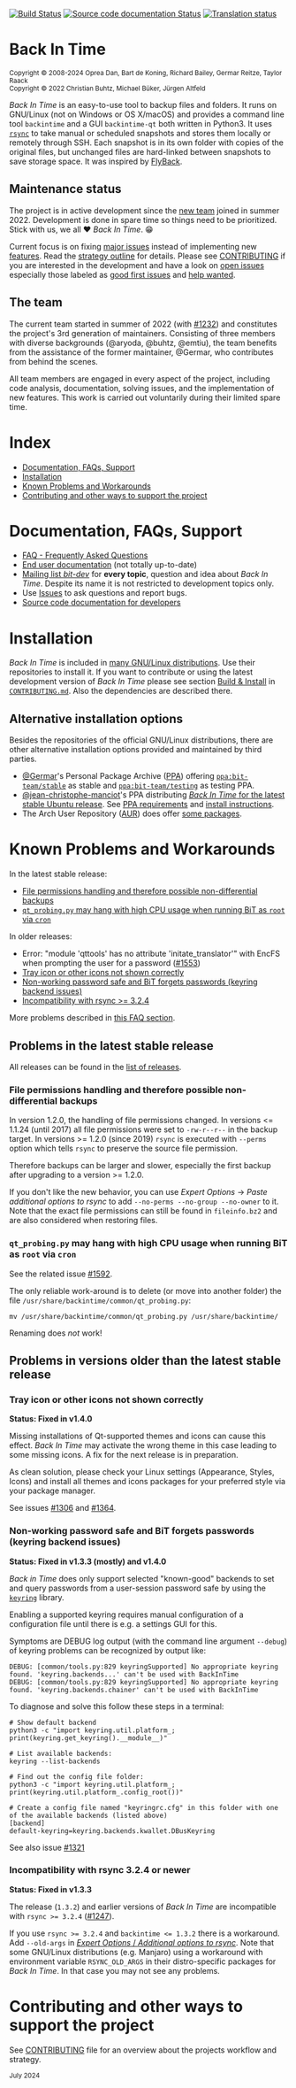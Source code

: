 <!--
SPDX-FileCopyrightText: © 2009 Back In Time Team

SPDX-License-Identifier: GPL-2.0-or-later

This file is part of the program "Back In Time" which is released under GNU
General Public License v2 (GPLv2). See LICENSES directory or go to
<https://spdx.org/licenses/GPL-2.0-or-later.html>
-->
[![Build Status](https://app.travis-ci.com/bit-team/backintime.svg)](https://app.travis-ci.com/bit-team/backintime)
[![Source code documentation Status](https://readthedocs.org/projects/backintime-dev/badge/?version=latest)](https://backintime-dev.readthedocs.io)
[![Translation status](https://translate.codeberg.org/widget/backintime/common/svg-badge.svg)](https://translate.codeberg.org/engage/backintime)

# Back In Time
<sub>Copyright © 2008-2024 Oprea Dan, Bart de Koning, Richard Bailey,
Germar Reitze, Taylor Raack</sub><br />
<sub>Copyright © 2022 Christian Buhtz, Michael Büker, Jürgen Altfeld</sub>
 
_Back In Time_ is an easy-to-use tool to backup files and folders.
It runs on GNU/Linux (not on Windows or OS X/macOS) and provides a command line
tool `backintime` and a GUI `backintime-qt` both written in Python3. It uses 
[`rsync`](https://rsync.samba.org/) to take manual or scheduled snapshots and
stores them locally or remotely through SSH. Each snapshot is in its own folder
with copies of the original files, but unchanged files are hard-linked between
snapshots to save storage space.
It was inspired by [FlyBack](https://en.wikipedia.org/wiki/FlyBack).

## Maintenance status

The project is in active development since the [new team](#the-team) joined in
summer 2022. Development is done in spare time so things need to be
prioritized. Stick with us, we all ♥️ _Back In Time_. 😁

Current focus is on fixing
[major issues](https://github.com/bit-team/backintime/issues?q=is%3Aissue+is%3Aopen+label%3AHigh)
instead of implementing new
[features](https://github.com/bit-team/backintime/labels/Feature). Read the
[strategy outline](CONTRIBUTING.md#strategy-outline) for details.
Please see  [CONTRIBUTING](CONTRIBUTING.md) if you are interested in the
development and have a look on
[open issues](https://github.com/bit-team/backintime/issues) especially
those labeled as [good first issues](https://github.com/bit-team/backintime/labels/GOOD%20FIRST%20ISSUE)
and [help wanted](https://github.com/bit-team/backintime/issues?q=is%3Aissue+is%3Aopen+label%3AHELP-WANTED).

## The team
The current team started in summer of 2022
(with [#1232](https://github.com/bit-team/backintime/issues/1232)) and
constitutes the project's 3rd generation of maintainers. Consisting of three
members with diverse backgrounds (@aryoda, @buhtz, @emtiu), the team benefits
from the assistance of the former maintainer, @Germar, who contributes from
behind the scenes.

All team members are engaged in every aspect of the project, including code
analysis, documentation, solving issues, and the implementation of new
features. This work is carried out voluntarily during their limited spare time.

# Index

- [Documentation, FAQs, Support](#documentation-faqs-support)
- [Installation](#installation)
- [Known Problems and Workarounds](#known-problems-and-workarounds)
- [Contributing and other ways to support the project](#contributing-and-other-ways-to-support-the-project)

# Documentation, FAQs, Support

 * [FAQ - Frequently Asked Questions](FAQ.md)
 * [End user documentation](https://backintime.readthedocs.org/) (not totally up-to-date)
 * [Mailing list
   _bit-dev_](https://mail.python.org/mailman3/lists/bit-dev.python.org/) for
   **every topic**, question and idea about _Back In Time_. Despite its name
   it is not restricted to development topics only.
 * Use [Issues](https://github.com/bit-team/backintime/issues) to ask
   questions and report bugs.
 * [Source code documentation for developers](https://backintime-dev.readthedocs.org)

# Installation

_Back In Time_ is included in [many GNU/Linux distributions](https://repology.org/project/backintime/badges).
Use their repositories to install it. If you want to contribute or using the latest development version
of _Back In Time_ please see section [Build & Install](CONTRIBUTING.md#build--install) in [`CONTRIBUTING.md`](CONTRIBUTING.md).
Also the dependencies are described there.

## Alternative installation options
Besides the repositories of the official GNU/Linux distributions, there are other alternative
installation options provided and maintained by third parties.

- [@Germar](https://github.com/germar)'s Personal Package Archive ([PPA](https://launchpad.net/ubuntu/+ppas)) offering [`ppa:bit-team/stable`](https://launchpad.net/~bit-team/+archive/ubuntu/stable) as stable and [`ppa:bit-team/testing`](https://launchpad.net/~bit-team/+archive/ubuntu/testing) as testing PPA.
- [@jean-christophe-manciot](https://github.com/jean-christophe-manciot)'s PPA distributing [_Back In Time_ for the latest stable Ubuntu release](https://git.sdxlive.com/PPA/about). See [PPA requirements](https://git.sdxlive.com/PPA/about/#requirements) and [install instructions](https://git.sdxlive.com/PPA/about/#installing-the-ppa).
- The Arch User Repository ([AUR](https://aur.archlinux.org/)) does offer [some packages](https://aur.archlinux.org/packages?K=backintime).

# Known Problems and Workarounds

In the latest stable release:
- [File permissions handling and therefore possible non-differential backups](#file-permissions-handling-and-therefore-possible-non-differential-backups)
- [`qt_probing.py` may hang with high CPU usage when running BiT as `root` via `cron`](#qt_probingpy-may-hang-with-high-cpu-usage-when-running-bit-as-root-via-cron)

In older releases:
- Error: "module 'qttools' has no attribute 'initate_translator'" with EncFS when prompting the user for a password ([#1553](https://github.com/bit-team/backintime/issues/1553))
- [Tray icon or other icons not shown correctly](#tray-icon-or-other-icons-not-shown-correctly)
- [Non-working password safe and BiT forgets passwords (keyring backend issues)](#non-working-password-safe-and-bit-forgets-passwords-keyring-backend-issues)
- [Incompatibility with rsync >= 3.2.4](#incompatibility-with-rsync-324-or-newer)

More problems described in
[this FAQ section](FAQ.md#problems-errors--solutions).

## Problems in the latest stable release

All releases can be found in the [list of releases](https://github.com/bit-team/backintime/releases).

### File permissions handling and therefore possible non-differential backups

In version 1.2.0, the handling of file permissions changed.
In versions <= 1.1.24 (until 2017) all file permissions were set to `-rw-r--r--` in the backup target.
In versions >= 1.2.0 (since 2019) `rsync` is executed with `--perms` option which tells `rsync` to
preserve the source file permission.

Therefore backups can be larger and slower, especially the first backup after upgrading to a version >= 1.2.0.

If you don't like the new behavior, you can use _Expert Options_ -> _Paste additional options to rsync_
to add `--no-perms --no-group --no-owner` to it.
Note that the exact file permissions can still be found in `fileinfo.bz2` and are also considered when restoring
files.

### `qt_probing.py` may hang with high CPU usage when running BiT as `root` via `cron`

See the related issue [#1592](https://github.com/bit-team/backintime/issues/1592).

The only reliable work-around is to delete (or move into another folder)
the file `/usr/share/backintime/common/qt_probing.py`:

`mv /usr/share/backintime/common/qt_probing.py /usr/share/backintime/`

Renaming does *not* work!

## Problems in versions older than the latest stable release

### Tray icon or other icons not shown correctly

**Status: Fixed in v1.4.0**

Missing installations of Qt-supported themes and icons can cause this effect.
_Back In Time_ may activate the wrong theme in this
case leading to some missing icons. A fix for the next release is in preparation.

As clean solution, please check your Linux settings (Appearance, Styles, Icons)
and install all themes and icons packages for your preferred style via
your package manager.

See issues [#1306](https://github.com/bit-team/backintime/issues/1306)
and [#1364](https://github.com/bit-team/backintime/issues/1364).

### Non-working password safe and BiT forgets passwords (keyring backend issues)

**Status: Fixed in v1.3.3 (mostly) and v1.4.0**

_Back in Time_ does only support selected "known-good" backends
to set and query passwords from a user-session password safe by
using the [`keyring`](https://github.com/jaraco/keyring) library.

Enabling a supported keyring requires manual configuration of a configuration file until there is e.g. a settings GUI for this.

Symptoms are DEBUG log output (with the command line argument `--debug`) of keyring problems can be recognized by output like:

```
DEBUG: [common/tools.py:829 keyringSupported] No appropriate keyring found. 'keyring.backends...' can't be used with BackInTime
DEBUG: [common/tools.py:829 keyringSupported] No appropriate keyring found. 'keyring.backends.chainer' can't be used with BackInTime
```

To diagnose and solve this follow these steps in a terminal:

```
# Show default backend
python3 -c "import keyring.util.platform_; print(keyring.get_keyring().__module__)"

# List available backends:
keyring --list-backends 

# Find out the config file folder:
python3 -c "import keyring.util.platform_; print(keyring.util.platform_.config_root())"

# Create a config file named "keyringrc.cfg" in this folder with one of the available backends (listed above)
[backend]
default-keyring=keyring.backends.kwallet.DBusKeyring
```

See also issue [#1321](https://github.com/bit-team/backintime/issues/1321)

### Incompatibility with rsync 3.2.4 or newer

**Status: Fixed in v1.3.3**

The release (`1.3.2`) and earlier versions of _Back In Time_ are incompatible
with `rsync >= 3.2.4`
([#1247](https://github.com/bit-team/backintime/issues/1247)).

If you use `rsync >= 3.2.4` and `backintime <= 1.3.2` there is a
workaround. Add `--old-args` in
[_Expert Options_ / _Additional options to rsync_](https://backintime.readthedocs.io/en/latest/settings.html#expert-options).
Note that some GNU/Linux distributions (e.g. Manjaro) using a workaround with
environment variable `RSYNC_OLD_ARGS` in their distro-specific packages for
_Back In Time_. In that case you may not see any problems.

# Contributing and other ways to support the project
See [CONTRIBUTING](CONTRIBUTING.md) file for an overview about the projects
workflow and strategy.

<sub>July 2024</sub>
